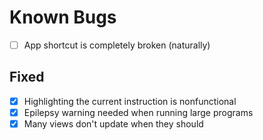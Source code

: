 # Known Bugs

- [ ] App shortcut is completely broken (naturally)

## Fixed
- [X] Highlighting the current instruction is nonfunctional
- [X] Epilepsy warning needed when running large programs
- [X] Many views don't update when they should
